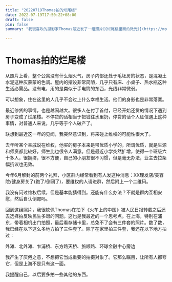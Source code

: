 ```yaml
---
title: "20220719Thomas拍的烂尾楼"
date: 2022-07-19T17:50:22+08:00
draft: false
pin: false
summary: "我很喜欢的摄影家Thomas最近发了一组照片[《烂尾楼里面的微光》](https://mp.weixin.qq.com/s/0fXR0oElN94qWOQdw3L6oQ)，拍的是西安的两幢烂尾楼，这两幢楼都烂尾好几年了，没有人管。可能是迫于生存压力，某些业主在没通水电的情况下依然住进去了。"  

---
```


# Thomas拍的烂尾楼


从照片上看，整个公寓没有什么烟火气，房子内部还处于毛坯房的状态，是混凝土水泥这种灰蒙蒙的色调。屋内的摆设非常简陋，几乎只有床、小桌子、热水瓶这种生活必需品。没有电，用的是类似于手电筒的东西，光线非常微弱。

可以想象，住在这里的人几乎不会过上什么幸福生活。他们的身影也是非常落寞。

最近停贷的事情，也是越闹越大。很多人在付了首付，已经开始还贷的情况下遇到房子变成了烂尾楼。不停贷的话相当于把钱往水里扔，停贷的话个人征信遇上这种事情，对普通人来说，几乎等于个人破产了。

联想到最近这一年的见闻，我突然意识到，将来碰上维权的可能性很大了。

去年听某个亲戚说在维权，他买的房子本来是带优质小学的，所谓优质，就是生源和师资都比较好，师生比也很令人满意。但是最近小学突然扩增，使得一个班级六十多人，很拥挤，很不方便，自己的小朋友很不习惯，但是毫无办法，业主去拉条幅抗议也无效。

今年6月解封的前两个礼拜，小区群内经常看到有人发这种消息：XX理发店/美容院/健身房关了(跑了/倒闭了)，要维权的人请进群，然后附上一个二维码。

我没有问过维权后续，但是基本能猜得到。还能有什么办法？不就是群内互相安慰，然后自认倒霉吗。

回到这组照片，我很钦佩Thomas在拍下《火车上的中国》被人民日报转载之后还去选择拍反映民生多艰的问题。这也是我最近的一个思考点。在上海，特别在浦东，带着相机出门拍照，最后看存储卡里，总免不了会有三件套的照片。数了数，我已经在以下这么多地方拍了三件套了。除了在家里拍三件套，我还在以下地方拍过：

外滩、北外滩、乍浦桥、东方路天桥、旅顺路、环球金融中心旁边

我产生了厌倦之意，不想把它当成重要的拍摄对象了。它那么瞩目，让所有人都夸它，但是上海不是只有这一面。

我提醒自己，以后要多拍一些其他的东西。